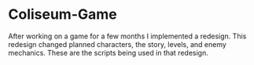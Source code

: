 # Coliseum-Game
After working on a game for a few months I implemented a redesign. This redesign changed planned characters, the story, levels, and enemy mechanics.
These are the scripts being used in that redesign.
